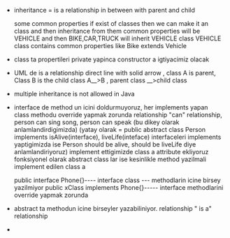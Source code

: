 - inheritance = is a relationship in between with parent and child

	some common properties if exist of classes then we can make it an class and then inheritance from them
	common properties will be VEHICLE and then BIKE,CAR,TRUCK will inherit VEHICLE class
	VEHICLE class contains common properties
	like  Bike extends Vehicle

- class ta propertileri private yapinca constructor a igtiyacimiz olacak

- UML de is a relationship direct line with solid arrow , class A is parent, Class B is the child class
 A__>B , parent class __>child class
 
 - multiple inheritance is not allowed in Java
 
 - interface de method un icini doldurmuyoruz, her implements yapan class methodu override yapmak zorunda
 	relationship "can" relationship, person can sing song, person can speak (bu dikey olarak anlamlandirdigimizda)
 	(yatay olarak = public abstract class Person implements isAlive(interface), liveLife(inteface) interfaceleri implements yaptigimizda ise
 	Person should be alive, should be liveLife diye anlamlandiriyoruz)
 	implement ettigimizde class a attribute ekliyoruz fonksiyonel olarak
 	abstract class lar ise kesinlikle method yazilmali implement edilen class a
 
 	public interface Phone{}---- interface class --- methodlarin icine birsey yazilmiyor
 	public xClass implements Phone{}----- interface methodlarini override yapmak zorunda
 	
 - abstract ta methodun icine birseyler yazabiliniyor. relationship " is a" relationship
 
 - 



